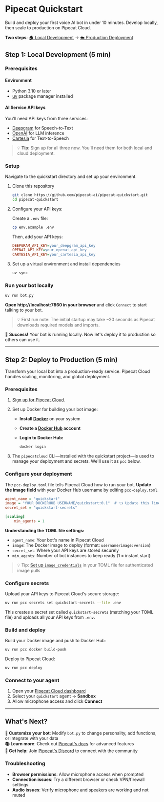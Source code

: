 # Pipecat Quickstart

Build and deploy your first voice AI bot in under 10 minutes. Develop locally, then scale to production on Pipecat Cloud.

**Two steps**: [🏠 Local Development](#run-your-bot-locally) → [☁️ Production Deployment](#deploy-to-production)

## Step 1: Local Development (5 min)

### Prerequisites

#### Environment

- Python 3.10 or later
- [uv](https://docs.astral.sh/uv/getting-started/installation/) package manager installed

#### AI Service API keys

You'll need API keys from three services:

- [Deepgram](https://console.deepgram.com/signup) for Speech-to-Text
- [OpenAI](https://auth.openai.com/create-account) for LLM inference
- [Cartesia](https://play.cartesia.ai/sign-up) for Text-to-Speech

> 💡 **Tip**: Sign up for all three now. You'll need them for both local and cloud deployment.

### Setup

Navigate to the quickstart directory and set up your environment.

1. Clone this repository

   ```bash
   git clone https://github.com/pipecat-ai/pipecat-quickstart.git
   cd pipecat-quickstart
   ```

2. Configure your API keys:

   Create a `.env` file:

   ```bash
   cp env.example .env
   ```

   Then, add your API keys:

   ```ini
   DEEPGRAM_API_KEY=your_deepgram_api_key
   OPENAI_API_KEY=your_openai_api_key
   CARTESIA_API_KEY=your_cartesia_api_key
   ```

3. Set up a virtual environment and install dependencies

   ```bash
   uv sync
   ```

### Run your bot locally

```bash
uv run bot.py
```

**Open http://localhost:7860 in your browser** and click `Connect` to start talking to your bot.

> 💡 First run note: The initial startup may take ~20 seconds as Pipecat downloads required models and imports.

🎉 **Success!** Your bot is running locally. Now let's deploy it to production so others can use it.

---

## Step 2: Deploy to Production (5 min)

Transform your local bot into a production-ready service. Pipecat Cloud handles scaling, monitoring, and global deployment.

### Prerequisites

1. [Sign up for Pipecat Cloud](https://pipecat.daily.co/sign-up).

2. Set up Docker for building your bot image:

   - **Install [Docker](https://www.docker.com/)** on your system
   - **Create a [Docker Hub](https://hub.docker.com/) account**
   - **Login to Docker Hub:**

     ```bash
     docker login
     ```

3. The `pipecatcloud` CLI—installed with the quickstart project—is used to manage your deployment and secrets. We'll use it as `pcc` below.

### Configure your deployment

The `pcc-deploy.toml` file tells Pipecat Cloud how to run your bot. **Update the image field** with your Docker Hub username by editing `pcc-deploy.toml`.

```ini
agent_name = "quickstart"
image = "YOUR_DOCKERHUB_USERNAME/quickstart:0.1"  # 👈 Update this line
secret_set = "quickstart-secrets"

[scaling]
	min_agents = 1
```

**Understanding the TOML file settings:**

- `agent_name`: Your bot's name in Pipecat Cloud
- `image`: The Docker image to deploy (format: `username/image:version`)
- `secret_set`: Where your API keys are stored securely
- `min_agents`: Number of bot instances to keep ready (1 = instant start)

> 💡 Tip: [Set up `image_credentials`](https://docs.pipecat.ai/deployment/pipecat-cloud/fundamentals/secrets#image-pull-secrets) in your TOML file for authenticated image pulls

### Configure secrets

Upload your API keys to Pipecat Cloud's secure storage:

```bash
uv run pcc secrets set quickstart-secrets --file .env
```

This creates a secret set called `quickstart-secrets` (matching your TOML file) and uploads all your API keys from `.env`.

### Build and deploy

Build your Docker image and push to Docker Hub:

```bash
uv run pcc docker build-push
```

Deploy to Pipecat Cloud:

```bash
uv run pcc deploy
```

### Connect to your agent

1. Open your [Pipecat Cloud dashboard](https://pipecat.daily.co/)
2. Select your `quickstart` agent → **Sandbox**
3. Allow microphone access and click **Connect**

---

## What's Next?

**🔧 Customize your bot**: Modify `bot.py` to change personality, add functions, or integrate with your data  
**📚 Learn more**: Check out [Pipecat's docs](https://docs.pipecat.ai/) for advanced features  
**💬 Get help**: Join [Pipecat's Discord](https://discord.gg/pipecat) to connect with the community

### Troubleshooting

- **Browser permissions**: Allow microphone access when prompted
- **Connection issues**: Try a different browser or check VPN/firewall settings
- **Audio issues**: Verify microphone and speakers are working and not muted
